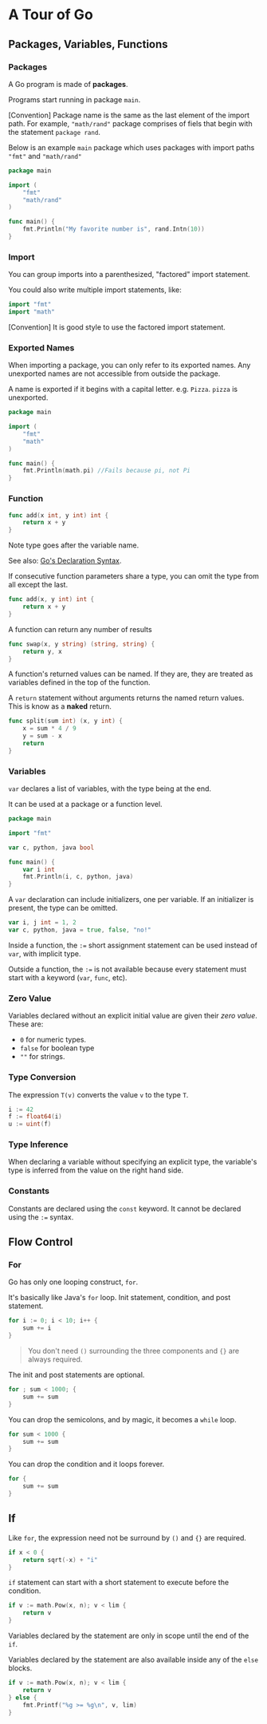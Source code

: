 # A Tour of Go

## Packages, Variables, Functions

### Packages

A Go program is made of **packages**.

Programs start running in package `main`.

[Convention] Package name is the same as the last element of the import path. For example, `"math/rand"` package comprises of fiels that begin with the statement `package rand`.

Below is an example `main` package which uses packages with import paths `"fmt"` and `"math/rand"`

```go
package main

import (
    "fmt"
    "math/rand"
)

func main() {
    fmt.Println("My favorite number is", rand.Intn(10))
}
```

### Import

You can group imports into a parenthesized, "factored" import statement.

You could also write multiple import statements, like:

```go
import "fmt"
import "math"
```

[Convention] It is good style to use the factored import statement.

### Exported Names

When importing a package, you can only refer to its exported names. Any unexported names are not accessible from outside the package.

A name is exported if it begins with a capital letter. e.g. `Pizza`. `pizza` is unexported.

```go
package main

import (
    "fmt"
    "math"
)

func main() {
    fmt.Println(math.pi) //Fails because pi, not Pi
}
```

### Function

```go
func add(x int, y int) int {
    return x + y
}
```

Note type goes after the variable name. 

See also: [Go's Declaration Syntax](https://go.dev/blog/declaration-syntax).

If consecutive function parameters share a type, you can omit the type from all except the last.

```go
func add(x, y int) int {
    return x + y
}
```

A function can return any number of results

```go
func swap(x, y string) (string, string) {
    return y, x
}
```

A function's returned values can be named. If they are, they are treated as variables defined in the top of the function.

A `return` statement without arguments returns the named return values. This is know as a **naked** return.

```go
func split(sum int) (x, y int) {
    x = sum * 4 / 9
    y = sum - x
    return
}
```

### Variables

`var` declares a list of variables, with the type being at the end.

It can be used at a package or a function level.

```go
package main

import "fmt"

var c, python, java bool

func main() {
    var i int
    fmt.Println(i, c, python, java)
}

```

A `var` declaration can include initializers, one per variable. If an initializer is present, the type can be omitted.

```go
var i, j int = 1, 2
var c, python, java = true, false, "no!"
```

Inside a function, the `:=` short assignment statement can be used instead of `var`, with implicit type.

Outside a function, the `:=` is not available because every statement must start with a keyword (`var`, `func`, etc).

### Zero Value

Variables declared without an explicit initial value are given their *zero value*. These are:

* `0` for numeric types.
* `false` for boolean type
* `""` for strings.

### Type Conversion

The expression `T(v)` converts the value `v` to the type `T`.

```go
i := 42
f := float64(i)
u := uint(f)
```

### Type Inference

When declaring a variable without specifying an explicit type, the variable's type is inferred from the value on the right hand side.

### Constants

Constants are declared using the `const` keyword. It cannot be declared using the `:=` syntax.

## Flow Control

### For

Go has only one looping construct, `for`.

It's basically like Java's `for` loop. Init statement, condition, and post statement.

```go
for i := 0; i < 10; i++ {
    sum += i
}
```

> You don't need `()` surrounding the three components and `{}` are always required.

The init and post statements are optional.

```go
for ; sum < 1000; {
	sum += sum
}
```

You can drop the semicolons, and by magic, it becomes a `while` loop.

```go
for sum < 1000 {
	sum += sum
}
```

You can drop the condition and it loops forever.

```go
for {
	sum += sum
}
```

## If

Like `for`, the expression need not be surround by `()` and `{}` are required.

```go
if x < 0 {
	return sqrt(-x) + "i"
}
```

`if` statement can start with a short statement to execute before the condition.

```go
if v := math.Pow(x, n); v < lim {
	return v
}
```

Variables declared by the statement are only in scope until the end of the `if`.

Variables declared by the statement are also available inside any of the `else` blocks.

```go
if v := math.Pow(x, n); v < lim {
	return v
} else {
	fmt.Printf("%g >= %g\n", v, lim)
}
```